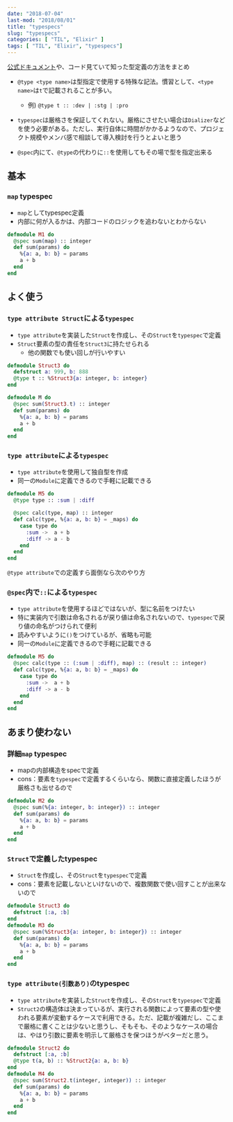 ```yaml
---
date: "2018-07-04"
last-mod: "2018/08/01"
title: "typespecs"
slug: "typespecs"
categories: [ "TIL", "Elixir" ]
tags: [ "TIL", "Elixir", "typespecs"]
---
```


[公式ドキュメント](https://hexdocs.pm/elixir/typespecs.html#types-and-their-syntax)や、コード見ていて知った型定義の方法をまとめ


- `@type <type name>`は型指定で使用する特殊な記法。慣習として、`<type name>`は`t`で記載されることが多い。

  - 例) `@type t :: :dev | :stg | :pro`
  
- `typespec`は厳格さを保証してくれない。厳格にさせたい場合は`Dializer`などを使う必要がある。ただし、実行自体に時間がかかるようなので、プロジェクト規模やメンバ感で相談して導入検討を行うとよいと思う

- `@spec`内にて、`@type`の代わりに`::`を使用してもその場で型を指定出来る

## 基本
### `map` typespec
- `map`としてtypespec定義
- 内部に何が入るかは、内部コードのロジックを追わないとわからない

```elixir
defmodule M1 do
  @spec sum(map) :: integer
  def sum(params) do
    %{a: a, b: b} = params
    a + b
  end
end
```

## よく使う

### `type attribute Struct`による`typespec`

- `type attribute`を実装した`Struct`を作成し、その`Struct`を`typespec`で定義
- `Struct`要素の型の責任を`Struct3`に持たせられる
  - 他の関数でも使い回しが行いやすい

```elixir
defmodule Struct3 do
  defstruct a: 999, b: 888
  @type t :: %Struct3{a: integer, b: integer}   
end

defmodule M do
  @spec sum(Struct3.t) :: integer
  def sum(params) do
    %{a: a, b: b} = params
    a + b
  end
end
```

### `type attribute`による`typespec`

- `type attribute`を使用して独自型を作成
- 同一の`Module`に定義できるので手軽に記載できる

```elixir
defmodule M5 do
  @type type :: :sum | :diff

  @spec calc(type, map) :: integer
  def calc(type, %{a: a, b: b} = _maps) do
    case type do
      :sum ->  a + b
      :diff -> a - b
    end
  end
end
```

`@type attribute`での定義すら面倒なら次のやり方

### `@spec`内で`::`による`typespec`

- `type attribute`を使用するほどではないが、型に名前をつけたい
- 特に実装内で引数は命名されるが戻り値は命名されないので、`typespec`で戻り値の命名がつけられて便利
- 読みやすいように`()`をつけているが、省略も可能
- 同一の`Module`に定義できるので手軽に記載できる

```elixir
defmodule M5 do
  @spec calc(type :: (:sum | :diff), map) :: (result :: integer)
  def calc(type, %{a: a, b: b} = _maps) do
    case type do
      :sum ->  a + b
      :diff -> a - b
    end
  end
end
```


## あまり使わない

### 詳細`map` typespec

- mapの内部構造をspecで定義
- cons：要素を`typespec`で定義するくらいなら、関数に直接定義したほうが厳格さも出せるので
  
```elixir
defmodule M2 do
  @spec sum(%{a: integer, b: integer}) :: integer
  def sum(params) do
    %{a: a, b: b} = params
    a + b
  end
end
```

### `Struct`で定義したtypespec

- `Struct`を作成し、その`Struct`を`typespec`で定義
- cons：要素を記載しないといけないので、複数関数で使い回すことが出来ないので

```elixir
defmodule Struct3 do
  defstruct [:a, :b]
end
defmodule M3 do
  @spec sum(%Struct3{a: integer, b: integer}) :: integer
  def sum(params) do
    %{a: a, b: b} = params
    a + b
  end
end
```

### `type attribute(引数あり)`のtypespec

- `type attribute`を実装した`Struct`を作成し、その`Struct`を`typespec`で定義
- `Struct2`の構造体は決まっているが、実行される関数によって要素の型や使われる要素が変動するケースで利用できる。ただ、記載が複雑だし、ここまで厳格に書くことは少ないと思うし、そもそも、そのようなケースの場合は、やはり引数に要素を明示して厳格さを保つほうがベターだと思う。


```elixir
defmodule Struct2 do
  defstruct [:a, :b]
  @type t(a, b) :: %Struct2{a: a, b: b}
end
defmodule M4 do
  @spec sum(Struct2.t(integer, integer)) :: integer
  def sum(params) do
    %{a: a, b: b} = params
    a + b
  end
end
```


